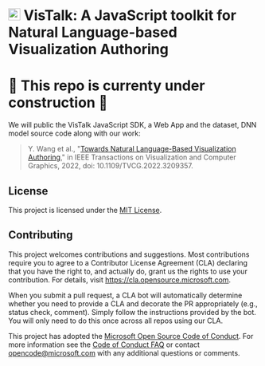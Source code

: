 # <img src="https://microsoft.github.io/VisTalk/vistalk-icon.svg" width="24px" />  VisTalk: A JavaScript toolkit for Natural Language-based Visualization Authoring

# 🚧 This repo is currenty under construction 🚧

We will public the VisTalk JavaScript SDK, a Web App and the dataset, DNN model source code along with our work:
> Y. Wang et al., "[Towards Natural Language-Based Visualization Authoring](https://www.microsoft.com/en-us/research/publication/towards-natural-language-based-visualization-authoring/)," in IEEE Transactions on Visualization and Computer Graphics, 2022, doi: 10.1109/TVCG.2022.3209357.

## License
This project is licensed under the [MIT License](LICENSE).

## Contributing

This project welcomes contributions and suggestions.  Most contributions require you to agree to a
Contributor License Agreement (CLA) declaring that you have the right to, and actually do, grant us
the rights to use your contribution. For details, visit https://cla.opensource.microsoft.com.

When you submit a pull request, a CLA bot will automatically determine whether you need to provide
a CLA and decorate the PR appropriately (e.g., status check, comment). Simply follow the instructions
provided by the bot. You will only need to do this once across all repos using our CLA.

This project has adopted the [Microsoft Open Source Code of Conduct](https://opensource.microsoft.com/codeofconduct/).
For more information see the [Code of Conduct FAQ](https://opensource.microsoft.com/codeofconduct/faq/) or
contact [opencode@microsoft.com](mailto:opencode@microsoft.com) with any additional questions or comments.